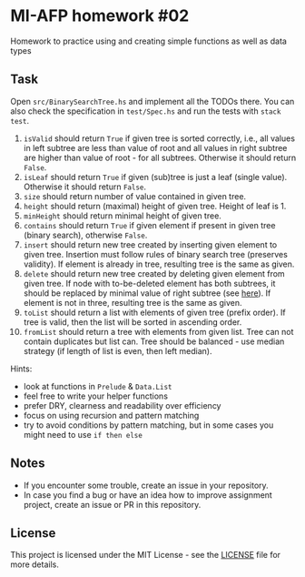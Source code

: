 # MI-AFP homework #02

Homework to practice using and creating simple functions as well as data types

## Task

Open `src/BinarySearchTree.hs` and implement all the TODOs there. You can also check the specification in `test/Spec.hs` and run the tests with `stack test`.

1. `isValid` should return `True` if given tree is sorted correctly, i.e., all values in left subtree are less than value of root and all values in right subtree are higher than value of root - for all subtrees. Otherwise it should return `False`.
2. `isLeaf` should return `True` if given (sub)tree is just a leaf (single value). Otherwise it should return `False`.
3. `size` should return number of value contained in given tree.
4. `height` should return (maximal) height of given tree. Height of leaf is 1.
5. `minHeight` should return minimal height of given tree.
6. `contains` should return `True` if given element if present in given tree (binary search), otherwise `False`.
7. `insert` should return new tree created by inserting given element to given tree. Insertion must follow rules of binary search tree (preserves validity). If element is already in tree, resulting tree is the same as given.
8. `delete` should return new tree created by deleting given element from given tree. If node with to-be-deleted element has both subtrees, it should be replaced by minimal value of right subtree (see [here](https://www.geeksforgeeks.org/binary-search-tree-set-2-delete/)). If element is not in three, resulting tree is the same as given.
9. `toList` should return a list with elements of given tree (prefix order). If tree is valid, then the list will be sorted in ascending order.
10. `fromList` should return a tree with elements from given list. Tree can not contain duplicates but list can. Tree should be balanced - use median strategy (if length of list is even, then left median). 

Hints: 

  * look at functions in `Prelude` & `Data.List` 
  * feel free to write your helper functions
  * prefer DRY, clearness and readability over efficiency
  * focus on using recursion and pattern matching
  * try to avoid conditions by pattern matching, but in some cases you might need to use `if then else`

## Notes 

  * If you encounter some trouble, create an issue in your repository.
  * In case you find a bug or have an idea how to improve assignment project, create an issue or PR in this repository.

## License

This project is licensed under the MIT License - see the [LICENSE](LICENSE)
file for more details.
